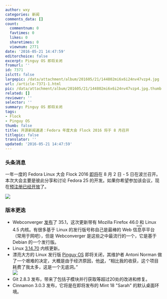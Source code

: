 ```yaml
---
author: wxy
categories: 新闻
comments_data: []
count:
  commentnum: 0
  favtimes: 0
  likes: 0
  sharetimes: 0
  viewnum: 2771
date: '2016-05-21 14:47:59'
editorchoice: false
excerpt: Pinguy OS 即将关闭
fromurl: ''
id: 7371
islctt: false
largepic: /data/attachment/album/201605/21/144802mi6x6i24nv47vzp4.jpg
url: /article-7371-1.html
pic: /data/attachment/album/201605/21/144802mi6x6i24nv47vzp4.jpg.thumb.jpg
related: []
reviewer: ''
selector: ''
summary: Pinguy OS 即将关闭
tags:
- Flock
- Pinguy OS
thumb: false
title: 开源新闻速递：Fedora 年度大会 Flock 2016 将于 8 月召开
titlepic: false
translator: ''
updated: '2016-05-21 14:47:59'
---
```


### 头条消息


一年一度的 Fedora Linux 大会 Flock 2016 [即将](https://fedoramagazine.org/flock-2016-schedule-now/)在 8 月 2 日 - 5 日在波兰召开。本次大会主要是彼此分享和讨论 Fedora 25 的开发。如果你希望参加该会议，现在[预注册已经开放](http://flocktofedora.org/)了。


![](/data/attachment/album/201605/21/144802mi6x6i24nv47vzp4.jpg)


 


### 版本更迭


* Webconverger [发布](https://webconverger.org/blog/2016/Webconverger_35_release/)了 35.1，这次更新带有 Mozilla Firefox 46.0 和 Linux 4.5 内核。有很多基于 Linux 的发行版号称自己是最棒的 Web <ruby> 信息亭 <rp>  （ </rp> <rt>  kiosk </rt> <rp>  ） </rp></ruby>平台（常用于网吧），但是 Webconverger 是这些之中最流行的一个，它是基于 Debian 的一个发行版。
* Linux [3.14.70](http://lkml.iu.edu/hypermail/linux/kernel/1605.2/02167.html) 内核更新。
* 漂亮大方的 Linux 发行版 [Pinguy OS](http://pinguyos.com/) 即将关闭，其维护者 Antoni Norman 做了一个艰难的决定，大概是由于经济原因，他[说](http://pinguyos.com/2016/05/thinking-about-killing-off-pinguy-os/)，“相比我的收获，这个项目耗费了我太多，这是一个无底洞。”  
![](/data/attachment/album/201605/21/144803huqxwwp1a2210u5y.jpg)
* Git 2.8.3 发布，带来了包括子模块并行获取等超过20处的改进和修复。
* Cinnamon 3.0.3 发布，它将是在即将发布的 Mint 18 "Sarah" 的默认桌面环境。